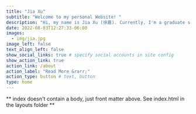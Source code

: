 ```yaml
---
title: "Jia Xu"
subtitle: "Welcome to my personal Website! "
description: "Hi, my name is Jia Xu (徐嘉). Currently, I'm a graduate student at University of Pennsylvania, studying data analytics in social policy and a research assistant at Shen Lab, Perelman School of Medicine. My current work mainly focuses on data science."
date: 2022-08-03T12:27:33-06:00
images:
  - img/jia.jpg
image_left: false 
text_align_left: false 
show_social_links: true # specify social accounts in site config
show_action_link: true 
action_link: /about
action_label: "Read More &rarr;"
action_type: button # text, button
type: home
---
```


** index doesn't contain a body, just front matter above.
See index.html in the layouts folder **
